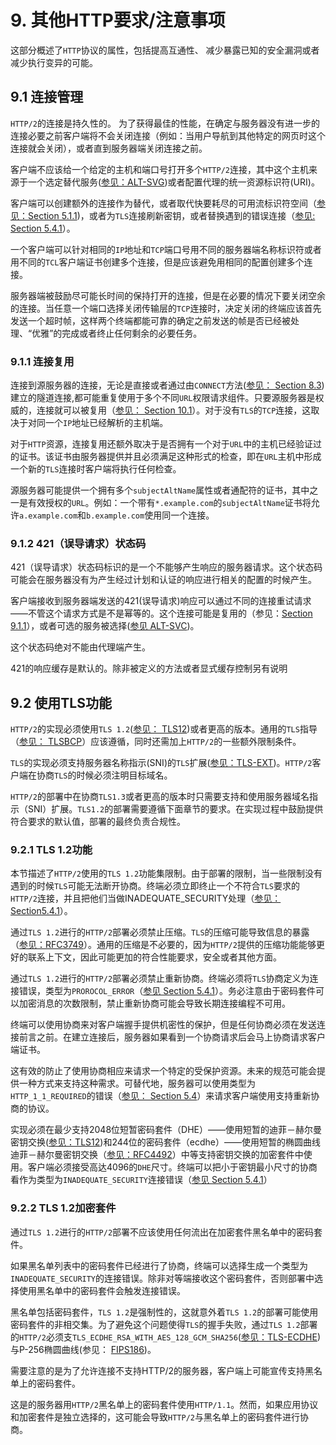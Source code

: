 # 9. 其他HTTP要求/注意事项

这部分概述了`HTTP`协议的属性，包括提高互通性、 减少暴露已知的安全漏洞或者减少执行变异的可能。

## 9.1 连接管理

`HTTP/2`的连接是持久性的。 为了获得最佳的性能，在确定与服务器没有进一步的连接必要之前客户端将不会关闭连接（例如：当用户导航到其他特定的网页时这个连接就会关闭），或者直到服务器端关闭连接之前。

客户端不应该给一个给定的主机和端口号打开多个`HTTP/2`连接，其中这个主机来源于一个选定替代服务([参见：ALT-SVG](https://tools.ietf.org/html/rfc7540#ref-ALT-SVC))或者配置代理的统一资源标识符(URI)。

客户端可以创建额外的连接作为替代，或者取代快要耗尽的可用流标识符空间（[参见：Section 5.1.1](http://tools.ietf.org/html/rfc7540#section-5.1.1))，或者为`TLS`连接刷新密钥，或者替换遇到的错误连接（[参见: Section 5.4.1](http://tools.ietf.org/html/rfc7540#section-5.4.1)）。

一个客户端可以针对相同的`IP`地址和`TCP`端口号用不同的服务器端名称标识符或者用不同的`TCL`客户端证书创建多个连接，但是应该避免用相同的配置创建多个连接。

服务器端被鼓励尽可能长时间的保持打开的连接，但是在必要的情况下要关闭空余的连接。当任意一个端口选择关闭传输层的`TCP`连接时，决定关闭的终端应该首先发送一个超时帧，这样两个终端都能可靠的确定之前发送的帧是否已经被处理、“优雅”的完成或者终止任何剩余的必要任务。

### 9.1.1 连接复用

连接到源服务器的连接，无论是直接或者通过由`CONNECT`方法([参见： Section 8.3](http://tools.ietf.org/html/rfc7540#section-8.3))建立的隧道连接,都可能重复使用于多个不同`URL`权限请求组件。只要源服务器是权威的，连接就可以被复用（[参见： Section 10.1](http://tools.ietf.org/html/rfc7540#section-10.1)）。对于没有`TLS`的`TCP`连接，这取决于对同一个`IP`地址已经解析的主机端。

对于`HTTP`资源，连接复用还额外取决于是否拥有一个对于`URL`中的主机已经验证过的证书。该证书由服务器提供并且必须满足这种形式的检查，即在`URL`主机中形成一个新的`TLS`连接时客户端将执行任何检查。

源服务器可能提供一个拥有多个`subjectAltName`属性或者通配符的证书，其中之一是有效授权的`URL`。例如：一个带有`*.example.com`的`subjectAltName`证书将允许`a.example.com`和`b.example.com`使用同一个连接。

### 9.1.2 421（误导请求）状态码

421（误导请求）状态码标识的是一个不能够产生响应的服务器请求。这个状态码可能会在服务器没有为产生经过计划和认证的响应进行相关的配置的时候产生。

客户端接收到服务器端发送的421(误导请求)响应可以通过不同的连接重试请求——不管这个请求方式是不是幂等的。这个连接可能是复用的（参见：[Section 9.1.1](https://tools.ietf.org/html/rfc7540#section-9.1.1)），或者可选的服务被选择([参见 ALT-SVC](https://tools.ietf.org/html/rfc7540#ref-ALT-SVC))。

这个状态码绝对不能由代理端产生。

421的响应缓存是默认的。除非被定义的方法或者显式缓存控制另有说明

## 9.2 使用TLS功能

`HTTP/2`的实现必须使用`TLS 1.2`([参见： TLS12](https://tools.ietf.org/html/rfc7540#ref-TLS12))或者更高的版本。通用的`TLS`指导（[参见： TLSBCP](https://tools.ietf.org/html/rfc7540#ref-TLSBCP)）应该遵循，同时还需加上`HTTP/2`的一些额外限制条件。

`TLS`的实现必须支持服务器名称指示(SNI)的`TLS`扩展([参见：TLS-EXT](https://tools.ietf.org/html/rfc7540#ref-TLS-EXT))。`HTTP/2`客户端在协商`TLS`的时候必须注明目标域名。

`HTTP/2`的部署中在协商`TLS1.3`或者更高的版本时只需要支持和使用服务器域名指示（SNI）扩展。`TLS1.2`的部署需要遵循下面章节的要求。在实现过程中鼓励提供符合要求的默认值，部署的最终负责合规性。

### 9.2.1 TLS 1.2功能

本节描述了`HTTP/2`使用的`TLS 1.2`功能集限制。由于部署的限制，当一些限制没有遇到的时候`TLS`可能无法断开协商。终端必须立即终止一个不符合`TLS`要求的`HTTP/2`连接，并且把他们当做INADEQUATE_SECURITY处理（[参见： Section5.4.1](https://tools.ietf.org/html/rfc7540#section-5.4.1)）。

通过`TLS 1.2`进行的`HTTP/2`部署必须禁止压缩。`TLS`的压缩可能导致信息的暴露（[参见：RFC3749](https://tools.ietf.org/html/rfc3749)）。通用的压缩是不必要的，因为`HTTP/2`提供的压缩功能能够更好的联系上下文，因此可能更加的符合性能要求，安全或者其他方面。

通过`TLS 1.2`进行的`HTTP/2`部署必须禁止重新协商。终端必须将`TLS`协商定义为连接错误，类型为`PROROCOL_ERROR`（[参见 Section 5.4.1](https://tools.ietf.org/html/rfc7540#section-5.4.1)）。务必注意由于密码套件可以加密消息的次数限制，禁止重新协商可能会导致长期连接编程不可用。

终端可以使用协商来对客户端握手提供机密性的保护，但是任何协商必须在发送连接前言之前。在建立连接后，服务器如果看到一个协商请求后会马上协商请求客户端证书。

这有效的防止了使用协商相应来请求一个特定的受保护资源。未来的规范可能会提供一种方式来支持这种需求。可替代地，服务器可以使用类型为`HTTP_1_1_REQUIRED`的错误（[参见： Section 5.4](https://tools.ietf.org/html/rfc7540#section-5.4)）来请求客户端使用支持重新协商的协议。

实现必须在最少支持2048位短暂密码套件（DHE）——使用短暂的迪菲－赫尔曼密钥交换([参见：TLS12](https://tools.ietf.org/html/rfc7540#ref-TLS12))和244位的密码套件（ecdhe）——使用短暂的椭圆曲线迪菲－赫尔曼密钥交换（[参见：RFC4492](https://tools.ietf.org/html/rfc4492)）中等支持密钥交换的加密套件中使用。客户端必须接受高达4096的`DHE`尺寸。终端可以把小于密钥最小尺寸的协商看作为类型为`INADEQUATE_SECURITY`连接错误（[参见 Section 5.4.1](https://tools.ietf.org/html/rfc7540#section-5.4.1)）

### 9.2.2 TLS 1.2加密套件

通过`TLS 1.2`进行的`HTTP/2`部署不应该使用任何流出在加密套件黑名单中的密码套件。

如果黑名单列表中的密码套件已经进行了协商，终端可以选择生成一个类型为`INADEQUATE_SECURITY`的连接错误。除非对等端接收这个密码套件，否则部署中选择使用黑名单中的密码套件会触发连接错误。

黑名单包括密码套件，`TLS 1.2`是强制性的，这就意外着`TLS 1.2`的部署可能使用密码套件的非相交集。为了避免这个问题使得`TLS`的握手失败，通过`TLS 1.2`部署的`HTTP/2`必须支`TLS_ECDHE_RSA_WITH_AES_128_GCM_SHA256`([参见：TLS-ECDHE](https://tools.ietf.org/html/rfc7540#ref-TLS-ECDHE))与P-256椭圆曲线(参见： [FIPS186](https://tools.ietf.org/html/rfc7540#ref-FIPS186))。

需要注意的是为了允许连接不支持HTTP/2的服务器，客户端上可能宣传支持黑名单上的密码套件。

这是的服务器用`HTTP/2`黑名单上的密码套件使用`HTTP/1.1`。然而，如果应用协议和加密套件是独立选择的，这可能会导致`HTTP/2`与黑名单上的密码套件进行协商。
